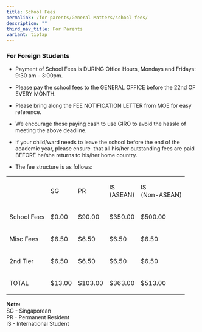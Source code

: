 ```yaml
---
title: School Fees
permalink: /for-parents/General-Matters/school-fees/
description: ""
third_nav_title: For Parents
variant: tiptap
---
```

<h3>For Foreign Students</h3>
<ul data-tight="true" class="tight">
<li>
<p>Payment of School Fees is DURING Office Hours, Mondays and Fridays: 9:30
am – 3:00pm.</p>
</li>
<li>
<p>Please pay the school fees to the GENERAL OFFICE before the 22nd OF EVERY
MONTH.</p>
</li>
<li>
<p>Please bring along the FEE NOTIFICATION LETTER from MOE for easy reference.</p>
</li>
<li>
<p>We encourage those paying cash to use GIRO to avoid the hassle of meeting
the above deadline.</p>
</li>
<li>
<p>If your child/ward needs to leave the school before the end of the academic
year, please ensure &nbsp;that all his/her outstanding fees are paid BEFORE
he/she returns to his/her home country.</p>
</li>
<li>
<p>The fee structure is as follows:</p>
</li>
</ul>
<table style="minWidth: 125px">
<colgroup>
<col>
<col>
<col>
<col>
<col>
</colgroup>
<tbody>
<tr>
<td rowspan="1" colspan="1">
<p></p>
</td>
<td rowspan="1" colspan="1">
<p>SG</p>
</td>
<td rowspan="1" colspan="1">
<p>PR</p>
</td>
<td rowspan="1" colspan="1">
<p>IS
<br>(ASEAN)</p>
</td>
<td rowspan="1" colspan="1">
<p>IS
<br>(Non-ASEAN)</p>
</td>
</tr>
<tr>
<td rowspan="1" colspan="1">
<p>School Fees</p>
</td>
<td rowspan="1" colspan="1">
<p>$0.00</p>
</td>
<td rowspan="1" colspan="1">
<p>$90.00</p>
</td>
<td rowspan="1" colspan="1">
<p>$350.00</p>
</td>
<td rowspan="1" colspan="1">
<p>$500.00</p>
</td>
</tr>
<tr>
<td rowspan="1" colspan="1">
<p>Misc Fees</p>
</td>
<td rowspan="1" colspan="1">
<p>$6.50</p>
</td>
<td rowspan="1" colspan="1">
<p>$6.50</p>
</td>
<td rowspan="1" colspan="1">
<p>$6.50</p>
</td>
<td rowspan="1" colspan="1">
<p>$6.50</p>
</td>
</tr>
<tr>
<td rowspan="1" colspan="1">
<p>2nd Tier</p>
</td>
<td rowspan="1" colspan="1">
<p>$6.50</p>
</td>
<td rowspan="1" colspan="1">
<p>$6.50</p>
</td>
<td rowspan="1" colspan="1">
<p>$6.50</p>
</td>
<td rowspan="1" colspan="1">
<p>$6.50</p>
</td>
</tr>
<tr>
<td rowspan="1" colspan="1">
<p>TOTAL</p>
</td>
<td rowspan="1" colspan="1">
<p>$13.00</p>
</td>
<td rowspan="1" colspan="1">
<p>$103.00</p>
</td>
<td rowspan="1" colspan="1">
<p>$363.00</p>
</td>
<td rowspan="1" colspan="1">
<p>$513.00</p>
</td>
</tr>
</tbody>
</table>
<p><strong>Note:</strong>
<br>SG - Singaporean
<br>PR - Permanent Resident
<br>IS - International Student</p>
<p></p>